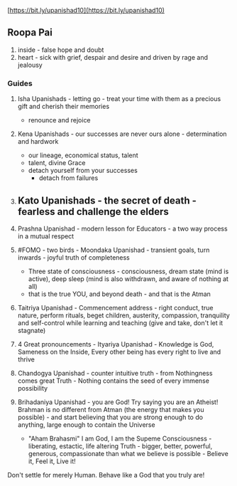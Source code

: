 <!-- title: Upanishads secrets -->

[https://bit.ly/upanishad10](https://bit.ly/upanishad10)

## Roopa Pai

1.  inside - false hope and doubt
2. heart - sick with grief, despair and desire and driven by rage and jealousy

### Guides

1. Isha Upanishads - letting go - treat your time with them as a precious gift and cherish their memories
	- renounce and rejoice 
2. Kena Upanishads - our successes are never ours alone - determination and hardwork
	- our lineage, economical status, talent 
	- talent, divine Grace
	- detach yourself from your successes 
		- detach from failures 

3. Kato Upanishads - the secret of death - fearless and challenge the elders 
	- 
4. Prashna Upanishad - modern lesson for Educators - a two way process in a mutual respect

5. #FOMO - two birds - Moondaka Upanishad - transient goals, turn inwards - joyful truth of completeness
	- Three state of consciousness - consciousness, dream state (mind is active), deep sleep (mind is also withdrawn, and aware of nothing at all) 
	- that is the true YOU, and beyond death - and that is the Atman 

6. Taitriya Upanishad - Commencement address - right conduct, true nature, perform rituals, beget children, austerity, compassion, tranquility and self-control while learning and teaching (give and take, don't let it stagnate) 
7. 4 Great pronouncements - Ityariya Upanishad - Knowledge is God, Sameness on the Inside, Every other being has every right to live and thrive
8. Chandogya Upanishad - counter intuitive truth - from Nothingness comes great Truth - Nothing contains the seed of every immense possibility 
9. Brihadaniya Upanishad - you are God! Try saying you are an Atheist! Brahman is no different from Atman (the energy that makes you possible) - and start believing that you are strong enough to do anything, large enough to contain the Universe
	- "Aham Brahasmi" I am God, I am the Supeme Consciousness - liberating, estactic, life altering Truth - bigger, better, powerful, generous, compassionate than what we believe is possible - Believe it, Feel it, Live it! 

Don't settle for merely Human. Behave like a God that you truly are! 

  
